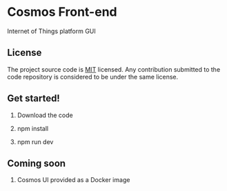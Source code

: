 # Cosmos Front-end

Internet of Things platform GUI

## License
The project source code is [MIT](LICENSE) licensed. Any contribution submitted to the code repository is considered to be under the same license.

## Get started!

1) Download the code

2) npm install

3) npm run dev

## Coming soon
1) Cosmos UI provided as a Docker image
